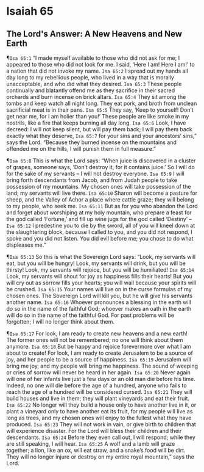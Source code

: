 # Isaiah 65

## The Lord's Answer: A New Heavens and New Earth
¶`Isa 65:1` “I made myself available to those who did not ask for me; I appeared to those who did not look for me. I said, ‘Here I am! Here I am!’ to a nation that did not invoke my name.
`Isa 65:2` I spread out my hands all day long to my rebellious people, who lived in a way that is morally unacceptable, and who did what they desired.
`Isa 65:3` These people continually and blatantly offend me as they sacrifice in their sacred orchards and burn incense on brick altars.
`Isa 65:4` They sit among the tombs and keep watch all night long. They eat pork, and broth from unclean sacrificial meat is in their pans.
`Isa 65:5` They say, ‘Keep to yourself! Don’t get near me, for I am holier than you!’ These people are like smoke in my nostrils, like a fire that keeps burning all day long.
`Isa 65:6` Look, I have decreed: I will not keep silent, but will pay them back; I will pay them back exactly what they deserve,
`Isa 65:7` for your sins and your ancestors’ sins,” says the Lord. “Because they burned incense on the mountains and offended me on the hills, I will punish them in full measure.”

¶`Isa 65:8` This is what the Lord says: “When juice is discovered in a cluster of grapes, someone says, ‘Don’t destroy it, for it contains juice.’ So I will do for the sake of my servants – I will not destroy everyone.
`Isa 65:9` I will bring forth descendants from Jacob, and from Judah people to take possession of my mountains. My chosen ones will take possession of the land; my servants will live there.
`Isa 65:10` Sharon will become a pasture for sheep, and the Valley of Achor a place where cattle graze; they will belong to my people, who seek me.
`Isa 65:11` But as for you who abandon the Lord and forget about worshiping at my holy mountain, who prepare a feast for the god called ‘Fortune,’ and fill up wine jugs for the god called ‘Destiny’ –
`Isa 65:12` I predestine you to die by the sword, all of you will kneel down at the slaughtering block, because I called to you, and you did not respond, I spoke and you did not listen. You did evil before me; you chose to do what displeases me.”

¶`Isa 65:13` So this is what the Sovereign Lord says: “Look, my servants will eat, but you will be hungry! Look, my servants will drink, but you will be thirsty! Look, my servants will rejoice, but you will be humiliated!
`Isa 65:14` Look, my servants will shout for joy as happiness fills their hearts! But you will cry out as sorrow fills your hearts; you will wail because your spirits will be crushed.
`Isa 65:15` Your names will live on in the curse formulas of my chosen ones. The Sovereign Lord will kill you, but he will give his servants another name.
`Isa 65:16` Whoever pronounces a blessing in the earth will do so in the name of the faithful God; whoever makes an oath in the earth will do so in the name of the faithful God. For past problems will be forgotten; I will no longer think about them.

¶`Isa 65:17` For look, I am ready to create new heavens and a new earth! The former ones will not be remembered; no one will think about them anymore.
`Isa 65:18` But be happy and rejoice forevermore over what I am about to create! For look, I am ready to create Jerusalem to be a source of joy, and her people to be a source of happiness.
`Isa 65:19` Jerusalem will bring me joy, and my people will bring me happiness. The sound of weeping or cries of sorrow will never be heard in her again.
`Isa 65:20` Never again will one of her infants live just a few days or an old man die before his time. Indeed, no one will die before the age of a hundred, anyone who fails to reach the age of a hundred will be considered cursed.
`Isa 65:21` They will build houses and live in them; they will plant vineyards and eat their fruit.
`Isa 65:22` No longer will they build a house only to have another live in it, or plant a vineyard only to have another eat its fruit, for my people will live as long as trees, and my chosen ones will enjoy to the fullest what they have produced.
`Isa 65:23` They will not work in vain, or give birth to children that will experience disaster. For the Lord will bless their children and their descendants.
`Isa 65:24` Before they even call out, I will respond; while they are still speaking, I will hear.
`Isa 65:25` A wolf and a lamb will graze together; a lion, like an ox, will eat straw, and a snake’s food will be dirt. They will no longer injure or destroy on my entire royal mountain,” says the Lord.
